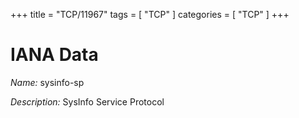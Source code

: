 +++
title = "TCP/11967"
tags = [ "TCP" ]
categories = [ "TCP" ]
+++

# IANA Data

_Name:_ sysinfo-sp

_Description:_ SysInfo Service Protocol

